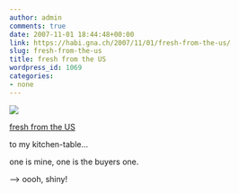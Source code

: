 ```yaml
---
author: admin
comments: true
date: 2007-11-01 18:44:48+00:00
link: https://habi.gna.ch/2007/11/01/fresh-from-the-us/
slug: fresh-from-the-us
title: fresh from the US
wordpress_id: 1069
categories:
- none
---
```



 [![](https://static.flickr.com/2413/1815311734_2b4477b420_m.jpg)](https://www.flickr.com/photos/habi/1815311734/)
   

 
  [fresh from the US](https://www.flickr.com/photos/habi/1815311734/)
    

 



to my kitchen-table...  

one is mine, one is the buyers one.  

--> oooh, shiny!
  

